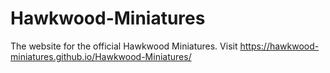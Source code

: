 # Hawkwood-Miniatures
The website for the official Hawkwood Miniatures. Visit https://hawkwood-miniatures.github.io/Hawkwood-Miniatures/
